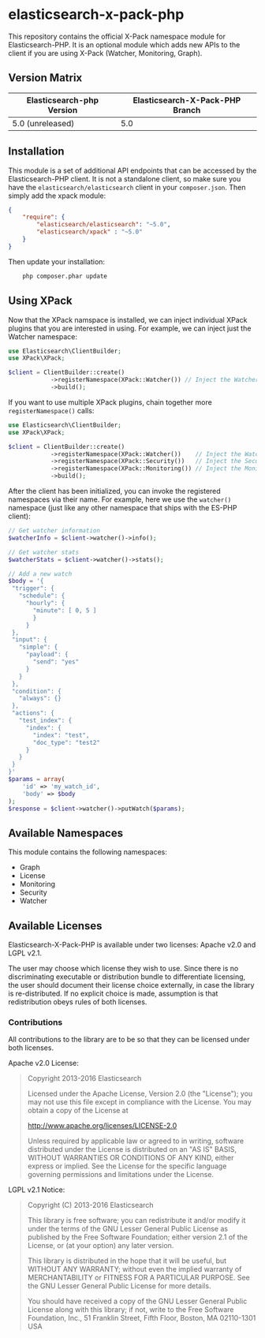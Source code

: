 elasticsearch-x-pack-php
=================

This repository contains the official X-Pack namespace module for Elasticsearch-PHP.  It is an optional module which
adds new APIs to the client if you are using X-Pack (Watcher, Monitoring, Graph).

Version Matrix
--------------

| Elasticsearch-php Version | Elasticsearch-X-Pack-PHP Branch |
| --------------------- | ------------------------ |
| 5.0 (unreleased)   | 5.0                   |



Installation
------------
This module is a set of additional API endpoints that can be accessed by the Elasticsearch-PHP client.  It is not a
standalone client, so make sure you have the `elasticsearch/elasticsearch` client in your `composer.json`.  Then simply
add the xpack module:


```json
{
    "require": {
        "elasticsearch/elasticsearch": "~5.0",
        "elasticsearch/xpack" : "~5.0"
    }
}
```

Then update your installation:


```bash
    php composer.phar update
```


Using XPack
-----

Now that the XPack namspace is installed, we can inject individual XPack plugins that you are interested in using.
For example, we can inject just the Watcher namespace:



```php
use Elasticsearch\ClientBuilder;
use XPack\XPack;

$client = ClientBuilder::create()
            ->registerNamespace(XPack::Watcher()) // Inject the Watcher namespace
            ->build();
```

If you want to use multiple XPack plugins, chain together more `registerNamespace()` calls:

```php
use Elasticsearch\ClientBuilder;
use XPack\XPack;

$client = ClientBuilder::create()
            ->registerNamespace(XPack::Watcher())    // Inject the Watcher namespace
            ->registerNamespace(XPack::Security())   // Inject the Security namespace
            ->registerNamespace(XPack::Monitoring()) // Inject the Monitoring namespace
            ->build();
```

After the client has been initialized, you can invoke the registered namespaces via their name.  For example,
here we use the `watcher()` namespace (just like any other namespace that ships with the ES-PHP client):

```php
// Get watcher information
$watcherInfo = $client->watcher()->info();

// Get watcher stats
$watcherStats = $client->watcher()->stats();

// Add a new watch
$body = '{
 "trigger": {
   "schedule": {
     "hourly": {
       "minute": [ 0, 5 ]
       }
     }
 },
 "input": {
   "simple": {
     "payload": {
       "send": "yes"
     }
   }
 },
 "condition": {
   "always": {}
 },
 "actions": {
   "test_index": {
     "index": {
       "index": "test",
       "doc_type": "test2"
     }
   }
 }
}'
$params = array(
    'id' => 'my_watch_id',
    'body' => $body
);
$response = $client->watcher()->putWatch($params);
```

Available Namespaces
------------

This module contains the following namespaces:

- Graph
- License
- Monitoring
- Security
- Watcher


Available Licenses
-------

Elasticsearch-X-Pack-PHP is available under two licenses: Apache v2.0 and LGPL v2.1.

The user may choose which license they wish to use.  Since there is no discriminating executable or distribution bundle
to differentiate licensing, the user should document their license choice externally, in case the library is re-distributed.
If no explicit choice is made, assumption is that redistribution obeys rules of both licenses.

### Contributions
All contributions to the library are to be so that they can be licensed under both licenses.

Apache v2.0 License:
>Copyright 2013-2016 Elasticsearch
>
>Licensed under the Apache License, Version 2.0 (the "License");
>you may not use this file except in compliance with the License.
>You may obtain a copy of the License at
>
>    http://www.apache.org/licenses/LICENSE-2.0
>
>Unless required by applicable law or agreed to in writing, software
>distributed under the License is distributed on an "AS IS" BASIS,
>WITHOUT WARRANTIES OR CONDITIONS OF ANY KIND, either express or implied.
>See the License for the specific language governing permissions and
>limitations under the License.

LGPL v2.1 Notice:
>Copyright (C) 2013-2016 Elasticsearch
>
>This library is free software; you can redistribute it and/or
>modify it under the terms of the GNU Lesser General Public
>License as published by the Free Software Foundation; either
>version 2.1 of the License, or (at your option) any later version.
>
>This library is distributed in the hope that it will be useful,
>but WITHOUT ANY WARRANTY; without even the implied warranty of
>MERCHANTABILITY or FITNESS FOR A PARTICULAR PURPOSE.  See the GNU
>Lesser General Public License for more details.
>
>You should have received a copy of the GNU Lesser General Public
>License along with this library; if not, write to the Free Software
>Foundation, Inc., 51 Franklin Street, Fifth Floor, Boston, MA  02110-1301  USA
